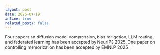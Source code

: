 ```yaml
---
layout: post
date: 2025-09-19
inline: true
related_posts: false
---
```

Four papers on diffusion model compression, bias mitigation, LLM routing, and federated learning has been accepted by NeurIPS 2025. One paper on controlling memorization has been accepted by EMNLP 2025.